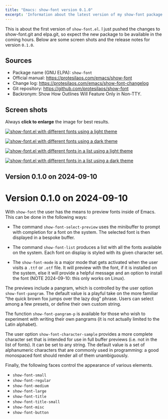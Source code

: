 ```yaml
---
title: "Emacs: show-font version 0.1.0"
excerpt: 'Information about the latest version of my show-font package for GNU Emacs.'
---
```


This is about the first version of `show-font.el`. I just pushed the
changes to show-font.git and elpa.git, so expect the new package to be available in the coming hours. Below are some screen shots and the release notes for version `0.1.0`.

## Sources

+ Package name (GNU ELPA): `show-font`
+ Official manual: <https://protesilaos.com/emacs/show-font>
+ Change log: <https://protesilaos.com/emacs/show-font-changelog>
+ Git repository: <https://github.com/protesilaos/show-font>
+ Backronym: Show How Outlines Will Feature Only in Non-TTY.

## Screen shots

Always  **click to enlarge** the image for best results.

<a href="{{'/assets/images/attachments/2024-09-10-emacs-show-font-light.png' | absolute_url }}"><img alt="show-font.el with different fonts using a light theme" src="{{'/assets/images/attachments/2024-09-10-emacs-show-font-light.png' | absolute_url }}"/></a>

<a href="{{'/assets/images/attachments/2024-09-10-emacs-show-font-dark.png' | absolute_url }}"><img alt="show-font.el with different fonts using a dark theme" src="{{'/assets/images/attachments/2024-09-10-emacs-show-font-dark.png' | absolute_url }}"/></a>

<a href="{{'/assets/images/attachments/2024-09-10-emacs-show-font-list-light.png' | absolute_url }}"><img alt="show-font.el with different fonts in a list using a light theme" src="{{'/assets/images/attachments/2024-09-10-emacs-show-font-list-light.png' | absolute_url }}"/></a>

<a href="{{'/assets/images/attachments/2024-09-10-emacs-show-font-list-dark.png' | absolute_url }}"><img alt="show-font.el with different fonts in a list using a dark theme" src="{{'/assets/images/attachments/2024-09-10-emacs-show-font-list-dark.png' | absolute_url }}"/></a>

## Version 0.1.0 on 2024-09-10

# Version 0.1.0 on 2024-09-10

With `show-font` the user has the means to preview fonts inside of
Emacs. This can be done in the following ways:

-   The command `show-font-select-preview` uses the minibuffer to
    prompt with completion for a font on the system. The selected
    font is then displayed in a bespoke buffer.

-   The command `show-font-list` produces a list with all the fonts
    available on the system. Each font on display is styled with its
    given character set.

-   The `show-font-mode` is a major mode that gets activated when the
    user visits a `.ttf` or `.otf` file. It will preview with the font,
    if it is installed on the system, else it will provide a helpful
    message and an option to install the font (NOTE 2024-09-10: this
    only works on Linux).

The previews include a pangram, which is controlled by the user option
`show-font-pangram`. The default value is a playful take on the more
familiar &ldquo;the quick brown fox jumps over the lazy dog&rdquo; phrase. Users
can select among a few presets, or define their own custom string.

The function `show-font-pangram-p` is available for those who wish to
experiment with writing their own pangrams (it is not actually limited
to the Latin alphabet).

The user option `show-font-character-sample` provides a more complete
character set that is intended for use in full buffer previews (i.e.
not in the list of fonts). It can be set to any string. The default
value is a set of alphanumeric characters that are commonly used in
programming: a good monospaced font should render all of them
unambiguously.

Finally, the following faces control the appearance of various
elements.

-   `show-font-small`
-   `show-font-regular`
-   `show-font-medium`
-   `show-font-large`
-   `show-font-title`
-   `show-font-title-small`
-   `show-font-misc`
-   `show-font-button`
